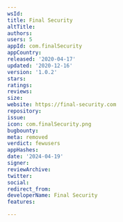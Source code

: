```yaml
---
wsId: 
title: Final Security
altTitle: 
authors: 
users: 5
appId: com.finalSecurity
appCountry: 
released: '2020-04-17'
updated: '2020-12-16'
version: '1.0.2'
stars: 
ratings: 
reviews: 
size: 
website: https://final-security.com
repository: 
issue: 
icon: com.finalSecurity.png
bugbounty: 
meta: removed
verdict: fewusers
appHashes: 
date: '2024-04-19'
signer: 
reviewArchive: 
twitter: 
social: 
redirect_from: 
developerName: Final Security
features: 

---
```


